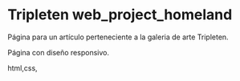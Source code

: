 # Tripleten web_project_homeland

Página para un artículo perteneciente a la galeria de arte Tripleten.

Página con diseño responsivo.

html,css,
